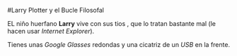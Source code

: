 
#Larry Plotter y el Bucle Filosofal

 EL niño huerfano **Larry** vive con sus tios , que lo tratan bastante mal (le hacen usar *Internet Explorer*).

Tienes unas *Google Glasses* redondas y una cicatriz de un *USB* en la frente. 

